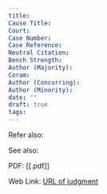 ```yaml
---
title: 
Cause Title: 
Court: 
Case Number: 
Case Reference: 
Neutral Citation: 
Bench Strength: 
Author (Majority): 
Coram: 
Author (Concurring): 
Author (Minority): 
date: ""
draft: true
tags:
---
```

Refer also:



See also:
 

PDF:
[[.pdf]]

Web Link: <a href="/All judgments/title.pdf" target="_blank">URL of judgment</a>